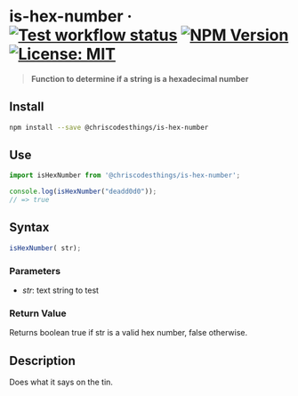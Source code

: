 # is-hex-number &middot; [![Test workflow status](https://github.com/ChrisCodesThings/is-hex-number/actions/workflows/test.yml/badge.svg)](../../actions/workflows/test.yml) [![NPM Version](https://img.shields.io/npm/v/@chriscodesthings/is-hex-number)](https://www.npmjs.com/package/@chriscodesthings/is-hex-number) [![License: MIT](https://img.shields.io/badge/License-MIT-blue.svg)](https://opensource.org/licenses/MIT)

> **Function to determine if a string is a hexadecimal number**

## Install

```sh
npm install --save @chriscodesthings/is-hex-number
```

## Use

```js
import isHexNumber from '@chriscodesthings/is-hex-number';

console.log(isHexNumber("deadd0d0"));
// => true
```

## Syntax

```js
isHexNumber( str);
```

### Parameters

- *str*: text string to test

### Return Value

Returns boolean true if str is a valid hex number, false otherwise.

## Description

Does what it says on the tin.